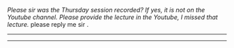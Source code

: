 _Please sir was the Thursday session recorded? If yes, it is not on the
Youtube channel. Please provide the lecture in the Youtube, I missed that
lecture._ please reply me sir .



---





---

